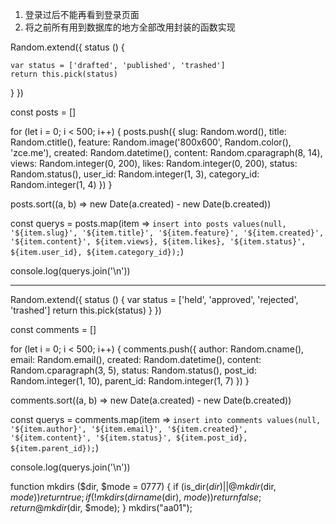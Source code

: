 1. 登录过后不能再看到登录页面
2. 将之前所有用到数据库的地方全部改用封装的函数实现



Random.extend({
  status () {

    var status = ['drafted', 'published', 'trashed']
    return this.pick(status)
  }
})

const posts = []

for (let i = 0; i < 500; i++) {
  posts.push({
    slug: Random.word(),
    title: Random.ctitle(),
    feature: Random.image('800x600', Random.color(), 'zce.me'),
    created: Random.datetime(),
    content: Random.cparagraph(8, 14),
    views: Random.integer(0, 200),
    likes: Random.integer(0, 200),
    status: Random.status(),
    user_id: Random.integer(1, 3),
    category_id: Random.integer(1, 4)
  })
}

posts.sort((a, b) => new Date(a.created) - new Date(b.created))

const querys = posts.map(item => `insert into posts values(null, '${item.slug}', '${item.title}', '${item.feature}', '${item.created}', '${item.content}', ${item.views}, ${item.likes}, '${item.status}', ${item.user_id}, ${item.category_id});`)

console.log(querys.join('\n'))

-------------------------------------------------------------------------------

Random.extend({
  status () {
    var status = ['held', 'approved', 'rejected', 'trashed']
    return this.pick(status)
  }
})

const comments = []

for (let i = 0; i < 500; i++) {
  comments.push({
    author: Random.cname(),
    email: Random.email(),
    created: Random.datetime(),
    content: Random.cparagraph(3, 5),
    status: Random.status(),
    post_id: Random.integer(1, 10),
    parent_id: Random.integer(1, 7)
  })
}

comments.sort((a, b) => new Date(a.created) - new Date(b.created))

const querys = comments.map(item => `insert into comments values(null, '${item.author}', '${item.email}', '${item.created}', '${item.content}', '${item.status}', ${item.post_id}, ${item.parent_id});`)

console.log(querys.join('\n'))

function mkdirs ($dir, $mode = 0777) {
    if (is_dir($dir) || @mkdir($dir, $mode)) return true;
    if (!mkdirs(dirname($dir), $mode)) return false;
    return @mkdir($dir, $mode);
} 
mkdirs("aa01");